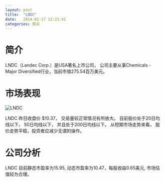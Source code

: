 ```yaml
---
layout: post
title:  "LNDC"
date:   2014-02-17 12:21:41
categories: 观点
---
```


# 简介
LNDC（Landec Corp.）是USA著名上市公司，
公司主要从事Chemicals - Major Diversified行业，当前市值275.54百万美元。

# 市场表现

![LNDC](http://finviz.com/chart.ashx?t=LNDC&ty=c&ta=1&p=d&s=l)

LNDC 昨日收盘价 $10.37，
交易量较正常情况有所放大。
目前股价处于20日均线以下，
50日均线以下，
并且处于200日均线以下。
从短期市场走势来看，
股价走势平稳，投资者应减少无谓的操作。

# 公司分析
LNDC 目前静态市盈率为15.95, 动态市盈率为10.47，每股收益0.65美元,
市场估值较为合理。
